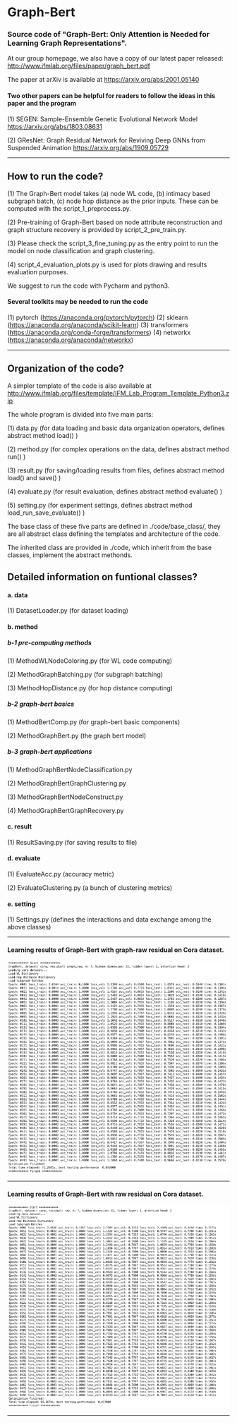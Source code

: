 # Graph-Bert

### Source code of "Graph-Bert: Only Attention is Needed for Learning Graph Representations". 

At our group homepage, we also have a copy of our latest paper released: http://www.ifmlab.org/files/paper/graph_bert.pdf

The paper at arXiv is available at https://arxiv.org/abs/2001.05140

#### Two other papers can be helpful for readers to follow the ideas in this paper and the program

(1) SEGEN: Sample-Ensemble Genetic Evolutional Network Model https://arxiv.org/abs/1803.08631

(2) GResNet: Graph Residual Network for Reviving Deep GNNs from Suspended Animation https://arxiv.org/abs/1909.05729

************************************************************************************************

## How to run the code?

(1) The Graph-Bert model takes (a) node WL code, (b) intimacy based subgraph batch, (c) node hop distance as the prior inputs. These can be computed with the script_1_preprocess.py.

(2) Pre-training of Graph-Bert based on node attribute reconstruction and graph structure recovery is provided by script_2_pre_train.py.

(3) Please check the script_3_fine_tuning.py as the entry point to run the model on node classification and graph clustering. 

(4) script_4_evaluation_plots.py is used for plots drawing and results evaluation purposes.

We suggest to run the code with Pycharm and python3.


#### Several toolkits may be needed to run the code
(1) pytorch (https://anaconda.org/pytorch/pytorch)
(2) sklearn (https://anaconda.org/anaconda/scikit-learn) 
(3) transformers (https://anaconda.org/conda-forge/transformers) 
(4) networkx (https://anaconda.org/anaconda/networkx) 


************************************************************************************************

## Organization of the code?

A simpler template of the code is also available at http://www.ifmlab.org/files/template/IFM_Lab_Program_Template_Python3.zip

The whole program is divided into five main parts:

(1) data.py (for data loading and basic data organization operators, defines abstract method load() )

(2) method.py (for complex operations on the data, defines abstract method run() )

(3) result.py (for saving/loading results from files, defines abstract method load() and save() )

(4) evaluate.py (for result evaluation, defines abstract method evaluate() )

(5) setting.py (for experiment settings, defines abstract method load_run_save_evaluate() )

The base class of these five parts are defined in ./code/base_class/, they are all abstract class defining the templates and architecture of the code.

The inherited class are provided in ./code, which inherit from the base classes, implement the abstract methonds.

## Detailed information on funtional classes?

#### a. data

(1) DatasetLoader.py (for dataset loading)


#### b. method

##### b-1 pre-computing methods

(1) MethodWLNodeColoring.py (for WL code computing)

(2) MethodGraphBatching.py (for subgraph batching)

(3) MethodHopDistance.py (for hop distance computing)

##### b-2 graph-bert basics

(1) MethodBertComp.py (for graph-bert basic components)

(2) MethodGraphBert.py (the graph bert model)

##### b-3 graph-bert applications

(1) MethodGraphBertNodeClassification.py 

(2) MethodGraphBertGraphClustering.py

(3) MethodGraphBertNodeConstruct.py

(4) MethodGraphBertGraphRecovery.py


#### c. result

(1) ResultSaving.py (for saving results to file)


#### d. evaluate

(1) EvaluateAcc.py (accuracy metric)

(2) EvaluateClustering.py (a bunch of clustering metrics)


#### e. setting

(1) Settings.py (defines the interactions and data exchange among the above classes)

************************************************************************************************

#### Learning results of Graph-Bert with graph-raw residual on Cora dataset.

![Learning Results of Graph-Bert with Graph Residual on Cora](./result/screenshot/cora_graph_residual_k_7.png)


************************************************************************************************

#### Learning results of Graph-Bert with raw residual on Cora dataset.

![Learning Results of Graph-Bert with Raw Residual on Cora](./result/screenshot/cora_raw_residual_k_7.png)

************************************************************************************************
